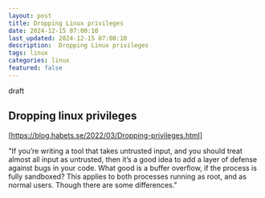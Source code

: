 ```yaml
---
layout: post
title: Dropping Linux privileges
date: 2024-12-15 07:00:10
last_updated: 2024-12-15 07:00:10
description:  Dropping Linux privileges 
tags: linux
categories: linux
featured: false
---
```


draft

##  Dropping linux privileges

[https://blog.habets.se/2022/03/Dropping-privileges.html]: https://blog.habets.se/2022/03/Dropping-privileges.html "dropping privileges"
[https://blog.habets.se/2022/03/Dropping-privileges.html]

"If you’re writing a tool that takes untrusted input, and you should treat almost all input as untrusted, then it’s a good idea to add a layer of defense against bugs in your code.
What good is a buffer overflow, if the process is fully sandboxed?
This applies to both processes running as root, and as normal users. Though there are some differences."

